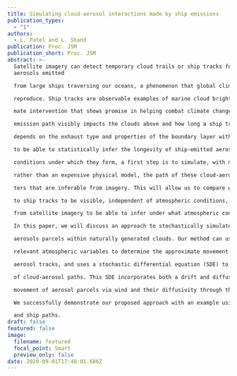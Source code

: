 ```yaml
---
title: Simulating cloud-aerosol interactions made by ship emissions
publication_types:
  - "1"
authors:
  - L. Patel and L. Shand
publication: Proc. JSM
publication_short: Proc. JSM
abstract: >-
  Satellite imagery can detect temporary cloud trails or ship tracks formed from
  aerosols emitted

  from large ships traversing our oceans, a phenomenon that global climate models cannot directly

  reproduce. Ship tracks are observable examples of marine cloud brightening, a potential solar cli-

  mate intervention that shows promise in helping combat climate change. Whether or not a ship’s

  emission path visibly impacts the clouds above and how long a ship track visibly persists largely

  depends on the exhaust type and properties of the boundary layer with which it mixes. In order

  to be able to statistically infer the longevity of ship-emitted aerosols and characterize atmospheric

  conditions under which they form, a first step is to simulate, with mathematical surrogate model

  rather than an expensive physical model, the path of these cloud-aerosol interactions with parame-

  ters that are inferable from imagery. This will allow us to compare when/where we would expect

  to ship tracks to be visible, independent of atmospheric conditions, with what is actually observed

  from satellite imagery to be able to infer under what atmospheric conditions do ship tracks form.

  In this paper, we will discuss an approach to stochastically simulate the behavior of ship induced

  aerosols parcels within naturally generated clouds. Our method can use wind fields and potentially

  relevant atmospheric variables to determine the approximate movement and behavior of the cloud-

  aerosol tracks, and uses a stochastic differential equation (SDE) to model the persistence behavior

  of cloud-aerosol paths. This SDE incorporates both a drift and diffusion term which describes the

  movement of aerosol parcels via wind and their diffusivity through the atmosphere, respectively.

  We successfully demonstrate our proposed approach with an example using simulated wind fields

  and ship paths.
draft: false
featured: false
image:
  filename: featured
  focal_point: Smart
  preview_only: false
date: 2020-09-01T17:48:01.686Z
---
```

